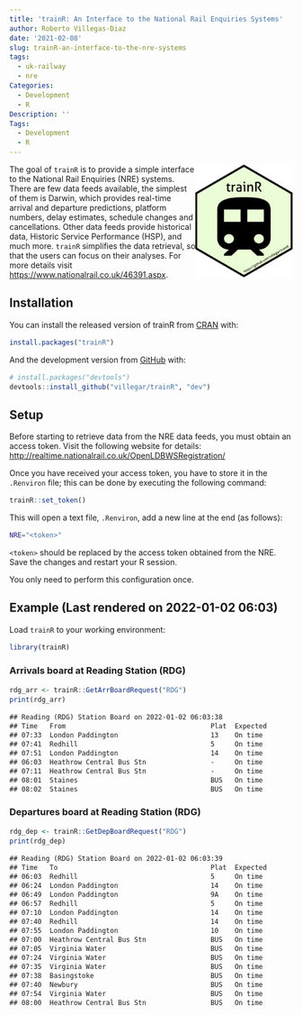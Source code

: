 ```yaml
---
title: 'trainR: An Interface to the National Rail Enquiries Systems'
author: Roberto Villegas-Diaz
date: '2021-02-08'
slug: trainR-an-interface-to-the-nre-systems
tags:
  - uk-railway
  - nre
Categories:
  - Development
  - R
Description: ''
Tags:
  - Development
  - R
---
```


<img src="https://raw.githubusercontent.com/villegar/trainR/main/inst/images/logo.png" alt="logo" align="right" height=200px/>

The goal of `trainR` is to provide a simple interface to the 
National Rail Enquiries (NRE) systems. There are few data feeds 
available, the simplest of them is Darwin, which provides real-time 
arrival and departure predictions, platform numbers, delay estimates, 
schedule changes and cancellations. Other data feeds provide historical 
data, Historic Service Performance (HSP), and much more. `trainR` 
simplifies the data retrieval, so that the users can focus on their 
analyses. For more details visit 
https://www.nationalrail.co.uk/46391.aspx.

## Installation

You can install the released version of trainR from [CRAN](https://CRAN.R-project.org) with:

``` r
install.packages("trainR")
```

And the development version from [GitHub](https://github.com/) with:

``` r
# install.packages("devtools")
devtools::install_github("villegar/trainR", "dev")
```

## Setup
Before starting to retrieve data from the NRE data feeds, you must obtain an access token. 
Visit the following website for details: http://realtime.nationalrail.co.uk/OpenLDBWSRegistration/

Once you have received your access token, you have to store it in the `.Renviron` file; this can be 
done by executing the following command:


```r
trainR::set_token()
```

This will open a text file, `.Renviron`, add a new line at the end (as follows):

```bash
NRE="<token>"
```

`<token>` should be replaced by the access token obtained from the NRE. Save the changes and restart 
your R session.

You only need to perform this configuration once.

## Example (Last rendered on 2022-01-02 06:03)

Load `trainR` to your working environment:

```r
library(trainR)
```

### Arrivals board at Reading Station (RDG)


```r
rdg_arr <- trainR::GetArrBoardRequest("RDG")
print(rdg_arr)
```

```
## Reading (RDG) Station Board on 2022-01-02 06:03:38
## Time   From                                    Plat  Expected
## 07:33  London Paddington                       13    On time
## 07:41  Redhill                                 5     On time
## 07:51  London Paddington                       14    On time
## 06:03  Heathrow Central Bus Stn                -     On time
## 07:11  Heathrow Central Bus Stn                -     On time
## 08:01  Staines                                 BUS   On time
## 08:02  Staines                                 BUS   On time
```

### Departures board at Reading Station (RDG)


```r
rdg_dep <- trainR::GetDepBoardRequest("RDG")
print(rdg_dep)
```

```
## Reading (RDG) Station Board on 2022-01-02 06:03:39
## Time   To                                      Plat  Expected
## 06:03  Redhill                                 5     On time
## 06:24  London Paddington                       14    On time
## 06:49  London Paddington                       9A    On time
## 06:57  Redhill                                 5     On time
## 07:10  London Paddington                       14    On time
## 07:40  Redhill                                 14    On time
## 07:55  London Paddington                       10    On time
## 07:00  Heathrow Central Bus Stn                BUS   On time
## 07:05  Virginia Water                          BUS   On time
## 07:24  Virginia Water                          BUS   On time
## 07:35  Virginia Water                          BUS   On time
## 07:38  Basingstoke                             BUS   On time
## 07:40  Newbury                                 BUS   On time
## 07:54  Virginia Water                          BUS   On time
## 08:00  Heathrow Central Bus Stn                BUS   On time
```
